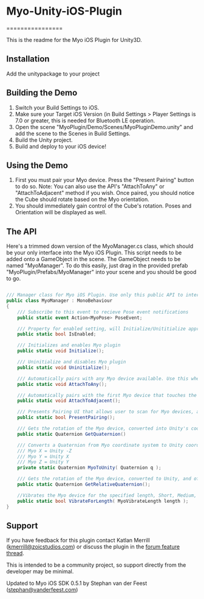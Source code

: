 # Myo-Unity-iOS-Plugin
================

This is the readme for the Myo iOS Plugin for Unity3D.

## Installation

Add the unitypackage to your project

## Building the Demo

1. Switch your Build Settings to iOS.
2. Make sure your Target iOS Version (in Build Settings > Player Settings is 7.0 or greater, this is needed for Bluetooth LE operation.
3. Open the scene "MyoPlugin/Demo/Scenes/MyoPluginDemo.unity" and add the scene to the Scenes in Build Settings.
4. Build the Unity project.
5. Build and deploy to your iOS device!

## Using the Demo

1. First you must pair your Myo device. Press the "Present Pairing" button to do so. Note: You can also use the API's "AttachToAny" or "AttachToAdjacent" method if you wish.
    Once paired, you should notice the Cube should rotate based on the Myo orientation.
2. You should immediately gain control of the Cube's rotation. Poses and Orientation will be displayed as well.

## The API

Here's a trimmed down version of the MyoManager.cs class, which should be your only interface into the Myo iOS Plugin. This script needs to be added onto a GameObject in the scene. The GameObject needs to be named "MyoManager". To do this easily, just drag in the provided prefab "MyoPlugin/Prefabs/MyoManager" into your scene and you should be good to go.

```C#

/// Manager class for Myo iOS Plugin. Use only this public API to interface with Myo inside of Unity.
public class MyoManager : MonoBehaviour
{
    /// Subscribe to this event to recieve Pose event notifications
    public static event Action<MyoPose> PoseEvent;

    /// Property for enabled setting, will Initialize/Unititialize appropriately
    public static bool IsEnabled;

    /// Initializes and enables Myo plugin
    public static void Initialize();

    /// Uninitialize and disables Myo plugin
    public static void Uninitialize();

    /// Automatically pairs with any Myo device available. Use this when you only expect there to be one Myo in range.
    public static void AttachToAny();

    /// Automatically pairs with the first Myo device that touches the iOS device.
    public static void AttachToAdjacent();

    /// Presents Pairing UI that allows user to scan for Myo devices, and pair/unpair Myos at will.
    public static bool PresentPairing();

    /// Gets the rotation of the Myo device, converted into Unity's coordinate system (See MyoToUnity).
    public static Quaternion GetQuaternion()

    /// Converts a Quaternion from Myo coordinate system to Unity coordinate system.
    /// Myo X = Unity -Z
    /// Myo Y = Unity X
    /// Myo Z = Unity Y
    private static Quaternion MyoToUnity( Quaternion q );

    /// Gets the rotation of the Myo device, converted to Unity, and offset by Compass's heading. Due to Compass inaccuracy on iOS, this causes jittery behavior and may be undesirable.
    public static Quaternion GetRelativeQuaternion();

    //Vibrates the Myo device for the specified length, Short, Medium, or Long.
    public static bool VibrateForLength( MyoVibrateLength length );
}

```

## Support

If you have feedback for this plugin contact Katlan Merrill (kmerrill@zoicstudios.com) or discuss the plugin in the [forum feature thread](https://developer.thalmic.com/forums/topic/282/?page=1#post-1659).

This is intended to be a community project, so support directly from the developer may be minimal.

Updated to Myo iOS SDK 0.5.1 by Stephan van der Feest (stephan@vanderfeest.com)




